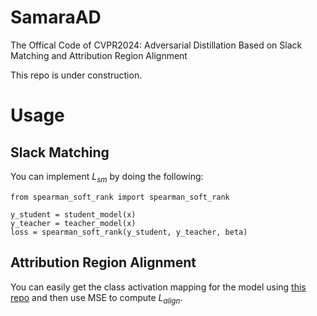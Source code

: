 # SamaraAD

The Offical Code of CVPR2024: Adversarial Distillation Based on Slack Matching and Attribution Region Alignment

This repo is under construction.


# Usage
## Slack Matching

You can implement $L_{sm}$ by doing the following:
```
from spearman_soft_rank import spearman_soft_rank

y_student = student_model(x)
y_teacher = teacher_model(x)
loss = spearman_soft_rank(y_student, y_teacher, beta)
```

## Attribution Region Alignment

You can easily get the class activation mapping for the model using [this repo](https://github.com/jacobgil/pytorch-grad-cam) and then use MSE to compute $L_{align}$.
